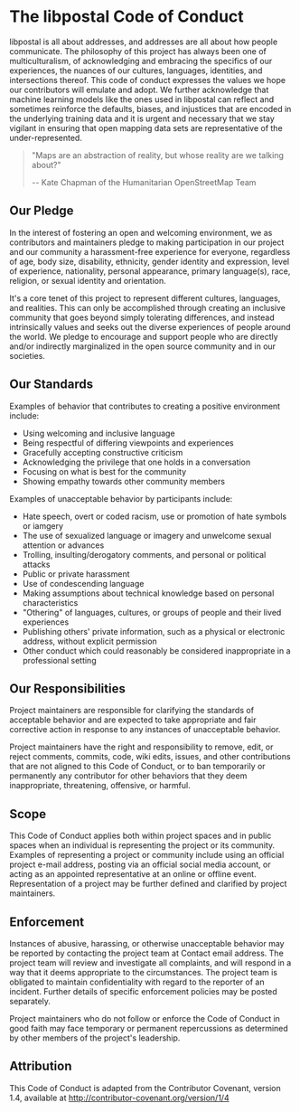 # The libpostal Code of Conduct

libpostal is all about addresses, and addresses are all about how people communicate. The philosophy of this project has always been one of multiculturalism, of acknowledging and embracing the specifics of our experiences, the nuances of our cultures, languages, identities, and intersections thereof. This code of conduct expresses the values we hope our contributors will emulate and adopt. We further acknowledge that machine learning models like the ones used in libpostal can reflect and sometimes reinforce the defaults, biases, and injustices that are encoded in the underlying training data and it is urgent and necessary that we stay vigilant in ensuring that open mapping data sets are representative of the under-represented.

> "Maps are an abstraction of reality, but whose reality are we talking about?"
> 
> -- Kate Chapman of the Humanitarian OpenStreetMap Team

## Our Pledge

In the interest of fostering an open and welcoming environment, we as contributors and maintainers pledge to making participation in our project and our community a harassment-free experience for everyone, regardless of age, body size, disability, ethnicity, gender identity and expression, level of experience, nationality, personal appearance, primary language(s), race, religion, or sexual identity and orientation.

It's a core tenet of this project to represent different cultures, languages, and realities. This can only be accomplished through creating an inclusive community that goes beyond simply tolerating differences, and instead intrinsically values and seeks out the diverse experiences of people around the world. We pledge to encourage and support people who are directly and/or indirectly marginalized in the open source community and in our societies.

## Our Standards

Examples of behavior that contributes to creating a positive environment include:

- Using welcoming and inclusive language
- Being respectful of differing viewpoints and experiences
- Gracefully accepting constructive criticism
- Acknowledging the privilege that one holds in a conversation
- Focusing on what is best for the community
- Showing empathy towards other community members

Examples of unacceptable behavior by participants include:

- Hate speech, overt or coded racism, use or promotion of hate symbols or iamgery
- The use of sexualized language or imagery and unwelcome sexual attention or advances
- Trolling, insulting/derogatory comments, and personal or political attacks
- Public or private harassment
- Use of condescending language
- Making assumptions about technical knowledge based on personal characteristics
- "Othering" of languages, cultures, or groups of people and their lived experiences
- Publishing others' private information, such as a physical or electronic address, without explicit permission
- Other conduct which could reasonably be considered inappropriate in a professional setting

## Our Responsibilities

Project maintainers are responsible for clarifying the standards of acceptable behavior and are expected to take appropriate and fair corrective action in response to any instances of unacceptable behavior.

Project maintainers have the right and responsibility to remove, edit, or reject comments, commits, code, wiki edits, issues, and other contributions that are not aligned to this Code of Conduct, or to ban temporarily or permanently any contributor for other behaviors that they deem inappropriate, threatening, offensive, or harmful.

## Scope

This Code of Conduct applies both within project spaces and in public spaces when an individual is representing the project or its community. Examples of representing a project or community include using an official project e-mail address, posting via an official social media account, or acting as an appointed representative at an online or offline event. Representation of a project may be further defined and clarified by project maintainers.

## Enforcement

Instances of abusive, harassing, or otherwise unacceptable behavior may be reported by contacting the project team at Contact email address. The project team will review and investigate all complaints, and will respond in a way that it deems appropriate to the circumstances. The project team is obligated to maintain confidentiality with regard to the reporter of an incident. Further details of specific enforcement policies may be posted separately.

Project maintainers who do not follow or enforce the Code of Conduct in good faith may face temporary or permanent repercussions as determined by other members of the project's leadership.

## Attribution

This Code of Conduct is adapted from the Contributor Covenant, version 1.4, available at http://contributor-covenant.org/version/1/4
